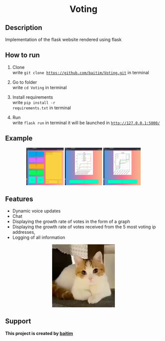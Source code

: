 <h1 align="center">Voting</h1>

## Description

Implementation of the flask website rendered using flask

## How to run

1. Clone <br>
    write <code>git clone https://github.com/baitim/Voting.git</code> in terminal

2. Go to folder <br>
    write <code>cd Voting</code> in terminal

3. Install requirements <br>
    write <code>pip install -r requirements.txt</code> in terminal

4. Run <br>
    write <code>flask run</code> in terminal
    it will be launched in <code>http://127.0.0.1:5000/</code>

## Example

<p align="center">
    <img src="https://github.com/baitim/Voting/blob/main/images/main.png" width="120" height="120">
    <img src="https://github.com/baitim/Voting/blob/main/images/ip_rating.png" width="120" height="120">
    <img src="https://github.com/baitim/Voting/blob/main/images/rivals_rating.png" width="120" height="120">
</p>

## Features

* Dynamic voice updates
* Сhat
* Displaying the growth rate of votes in the form of a graph
* Displaying the growth rate of votes received from the 5 most voting ip addresses,
* Logging of all information

<p align="center"><img src="https://github.com/baitim/Voting/blob/main/images/cat.gif" width="40%"></p>

## Support
**This project is created by [baitim](https://t.me/bai_tim)**

